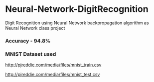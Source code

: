 # Neural-Network-DigitRecognition
Digit Recognition using Neural Network backpropagation algorithm as Neural Network class project

### Accuracy - 94.8%

### MNIST Dataset used
http://pjreddie.com/media/files/mnist_train.csv

http://pjreddie.com/media/files/mnist_test.csv
